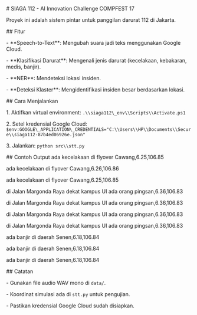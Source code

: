 \# SIAGA 112 - AI Innovation Challenge COMPFEST 17



Proyek ini adalah sistem pintar untuk panggilan darurat 112 di Jakarta.



\## Fitur

\- \*\*Speech-to-Text\*\*: Mengubah suara jadi teks menggunakan Google Cloud.

\- \*\*Klasifikasi Darurat\*\*: Mengenali jenis darurat (kecelakaan, kebakaran, medis, banjir).

\- \*\*NER\*\*: Mendeteksi lokasi insiden.

\- \*\*Deteksi Klaster\*\*: Mengidentifikasi insiden besar berdasarkan lokasi.



\## Cara Menjalankan

1\. Aktifkan virtual environment: `.\\siaga112\_env\\Scripts\\Activate.ps1`

2\. Setel kredensial Google Cloud: `$env:GOOGLE\_APPLICATION\_CREDENTIALS="C:\\Users\\HP\\Documents\\Secure\\siaga112-87b4ed06926e.json"`

3\. Jalankan: `python src\\stt.py`



\## Contoh Output
ada kecelakaan di flyover Cawang,6.25,106.85

ada kecelakaan di flyover Cawang,6.26,106.86

ada kecelakaan di flyover Cawang,6.25,106.85

di Jalan Margonda Raya dekat kampus UI ada orang pingsan,6.36,106.83

di Jalan Margonda Raya dekat kampus UI ada orang pingsan,6.36,106.83

di Jalan Margonda Raya dekat kampus UI ada orang pingsan,6.36,106.83

di Jalan Margonda Raya dekat kampus UI ada orang pingsan,6.36,106.83

ada banjir di daerah Senen,6.18,106.84

ada banjir di daerah Senen,6.18,106.84

ada banjir di daerah Senen,6.18,106.84



\## Catatan

\- Gunakan file audio WAV mono di `data/`.

\- Koordinat simulasi ada di `stt.py` untuk pengujian.

\- Pastikan kredensial Google Cloud sudah disiapkan.

